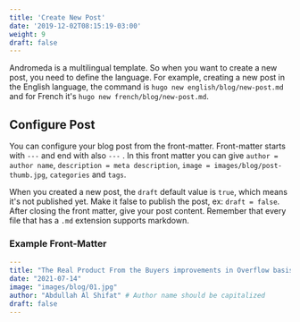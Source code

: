 ```yaml
---
title: 'Create New Post'
date: '2019-12-02T08:15:19-03:00'
weight: 9
draft: false
---
```


Andromeda is a multilingual template. So when you want to create a new post, you need to define the language. For example, creating a new post in the English language, the command is `hugo new english/blog/new-post.md` and for French it's `hugo new french/blog/new-post.md`.

## Configure Post

You can configure your blog post from the front-matter. Front-matter starts with `---` and end with also `---` . In this front matter you can give `author = author name`, `description = meta description`, `image = images/blog/post-thumb.jpg`, `categories` and `tags`.

When you created a new post, the `draft` default value is `true`, which means it's not published yet. Make it false to publish the post, ex: `draft = false`.
After closing the front matter, give your post content. Remember that every file that has a `.md` extension supports markdown.

### Example Front-Matter

```yml
---
title: "The Real Product From the Buyers improvements in Overflow basis."
date: "2021-07-14"
image: "images/blog/01.jpg"
author: "Abdullah Al Shifat" # Author name should be capitalized
draft: false
---
```